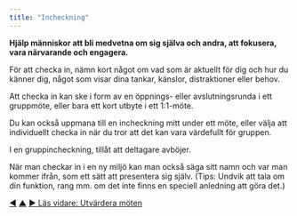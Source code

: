 ```yaml
---
title: "Incheckning"
---
```



<strong>Hjälp människor att bli medvetna om sig själva och andra, att fokusera, vara närvarande och engagera.</strong>

För att checka in, nämn kort något om vad som är aktuellt för dig och hur du känner dig, något som visar dina tankar, känslor, distraktioner eller behov.

Att checka in kan ske i form av en öppnings- eller avslutningsrunda i ett gruppmöte, eller bara ett kort utbyte i ett 1:1-möte.

Du kan också uppmana till en incheckning mitt under ett möte, eller välja att individuellt checka in när du tror att det kan vara värdefullt för gruppen.

I en gruppincheckning, tillåt att deltagare avböjer.

När man checkar in i en ny miljö kan man också säga sitt namn och var man kommer ifrån, som ett sätt att presentera sig själv. (Tips: Undvik att tala om din funktion, rang mm. om det inte finns en speciell anledning att göra det.)

<div class="bottom-nav">
<a href="prepare-for-meetings.html" title="Tillbaka till: Förbered möten">◀</a> <a href="meeting-practices.html" title="Upp: Mötestekniker">▲</a> <a href="evaluate-meetings.html" title="Läs vidare: Utvärdera möten">▶ Läs vidare: Utvärdera möten</a>
</div>


<script type="text/javascript">
Mousetrap.bind('g n', function() {
    window.location.href = 'evaluate-meetings.html';
    return false;
});
</script>

